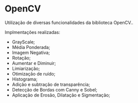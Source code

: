 # OpenCV

Utilização de diversas funcionalidades da biblioteca OpenCV..

Implmentações realizadas:

* GrayScale;
* Média Ponderada;
* Imagem Negativa;
* Rotação;
* Aumentar e Diminuir;
* Limiarização;
* Otimização de ruído;
* Histograma;
* Adição e subtração de transparência;
* Detecção de Bordas com Canny e Sobel;
* Aplicação de Erosão, Dilatação e Sigmentação;
